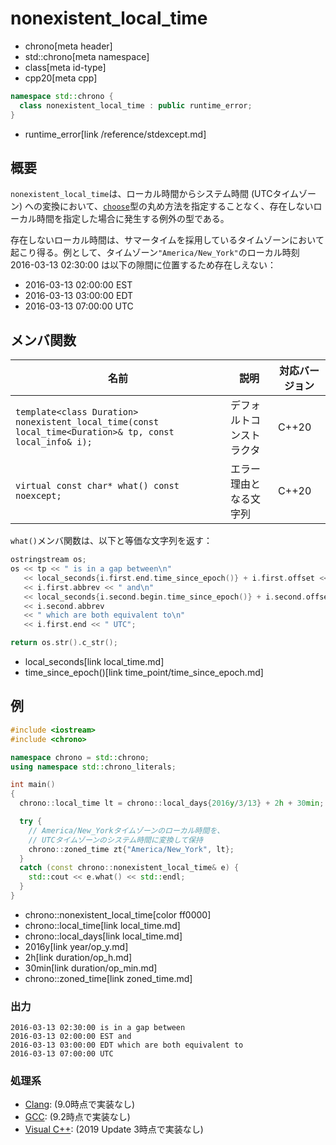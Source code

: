 # nonexistent_local_time
* chrono[meta header]
* std::chrono[meta namespace]
* class[meta id-type]
* cpp20[meta cpp]

```cpp
namespace std::chrono {
  class nonexistent_local_time : public runtime_error;
}
```
* runtime_error[link /reference/stdexcept.md]

## 概要
`nonexistent_local_time`は、ローカル時間からシステム時間 (UTCタイムゾーン) への変換において、[`choose`](choose.md)型の丸め方法を指定することなく、存在しないローカル時間を指定した場合に発生する例外の型である。

存在しないローカル時間は、サマータイムを採用しているタイムゾーンにおいて起こり得る。例として、タイムゾーン`"America/New_York"`のローカル時刻 2016-03-13 02:30:00 は以下の隙間に位置するため存在しえない：

- 2016-03-13 02:00:00 EST
- 2016-03-13 03:00:00 EDT
- 2016-03-13 07:00:00 UTC


## メンバ関数

| 名前 | 説明 | 対応バージョン |
|------|------|----------------|
| `template<class Duration>`<br/> `nonexistent_local_time(const local_time<Duration>& tp, const local_info& i);` | デフォルトコンストラクタ | C++20 |
| `virtual const char* what() const noexcept;` | エラー理由となる文字列 | C++20 |

`what()`メンバ関数は、以下と等価な文字列を返す：

```cpp
ostringstream os;
os << tp << " is in a gap between\n"
   << local_seconds{i.first.end.time_since_epoch()} + i.first.offset << ' '
   << i.first.abbrev << " and\n"
   << local_seconds{i.second.begin.time_since_epoch()} + i.second.offset << ' '
   << i.second.abbrev
   << " which are both equivalent to\n"
   << i.first.end << " UTC";

return os.str().c_str();
```
* local_seconds[link local_time.md]
* time_since_epoch()[link time_point/time_since_epoch.md]


## 例
```cpp example
#include <iostream>
#include <chrono>

namespace chrono = std::chrono;
using namespace std::chrono_literals;

int main()
{
  chrono::local_time lt = chrono::local_days{2016y/3/13} + 2h + 30min;

  try {
    // America/New_Yorkタイムゾーンのローカル時間を、
    // UTCタイムゾーンのシステム時間に変換して保持
    chrono::zoned_time zt{"America/New_York", lt};
  }
  catch (const chrono::nonexistent_local_time& e) {
    std::cout << e.what() << std::endl;
  }
}
```
* chrono::nonexistent_local_time[color ff0000]
* chrono::local_time[link local_time.md]
* chrono::local_days[link local_time.md]
* 2016y[link year/op_y.md]
* 2h[link duration/op_h.md]
* 30min[link duration/op_min.md]
* chrono::zoned_time[link zoned_time.md]

### 出力
```
2016-03-13 02:30:00 is in a gap between
2016-03-13 02:00:00 EST and
2016-03-13 03:00:00 EDT which are both equivalent to
2016-03-13 07:00:00 UTC
```

### 処理系
- [Clang](/implementation.md#clang): (9.0時点で実装なし)
- [GCC](/implementation.md#gcc): (9.2時点で実装なし)
- [Visual C++](/implementation.md#visual_cpp): (2019 Update 3時点で実装なし)
